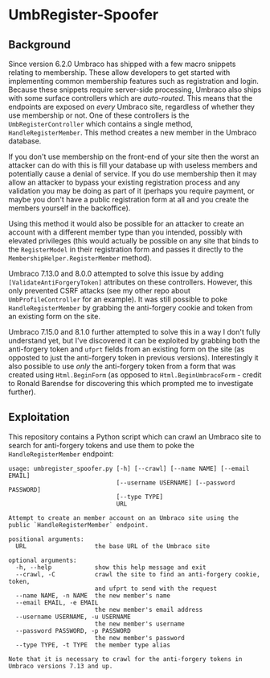 # UmbRegister-Spoofer

## Background

Since version 6.2.0 Umbraco has shipped with a few macro snippets relating to membership. These allow developers to get started with implementing common membership features such as registration and login. Because these snippets require server-side processing, Umbraco also ships with some surface controllers which are _auto-routed_. This means that the endpoints are exposed on _every_ Umbraco site, regardless of whether they use membership or not. One of these controllers is the `UmbRegisterController` which contains a single method, `HandleRegisterMember`. This method creates a new member in the Umbraco database.

If you don't use membership on the front-end of your site then the worst an attacker can do with this is fill your database up with useless members and potentially cause a denial of service. If you do use membership then it may allow an attacker to bypass your existing registration process and any validation you may be doing as part of it (perhaps you require payment, or maybe you don't have a public registration form at all and you create the members yourself in the backoffice).

Using this method it would also be possible for an attacker to create an account with a different member type than you intended, possibly with elevated privileges (this would actually be possible on any site that binds to the `RegisterModel` in their registration form and passes it directly to the `MembershipHelper.RegisterMember` method).

Umbraco 7.13.0 and 8.0.0 attempted to solve this issue by adding `[ValidateAntiForgeryToken]` attributes on these controllers. However, this only prevented CSRF attacks (see my other repo about `UmbProfileController` for an example). It was still possible to poke `HandleRegisterMember` by grabbing the anti-forgery cookie and token from an existing form on the site.

Umbraco 7.15.0 and 8.1.0 further attempted to solve this in a way I don't fully understand yet, but I've discovered it can be exploited by grabbing both the anti-forgery token and `ufprt` fields from an existing form on the site (as opposted to just the anti-forgery token in previous versions). Interestingly it also possible to use _only_ the anti-forgery token from a form that was created using `Html.BeginForm` (as opposed to `Html.BeginUmbracoForm` - credit to Ronald Barendse for discovering this which prompted me to investigate further).

## Exploitation

This repository contains a Python script which can crawl an Umbraco site to search for anti-forgery tokens and use them to poke the `HandleRegisterMember` endpoint:

```
usage: umbregister_spoofer.py [-h] [--crawl] [--name NAME] [--email EMAIL]
                              [--username USERNAME] [--password PASSWORD]
                              [--type TYPE]
                              URL

Attempt to create an member account on an Umbraco site using the public `HandleRegisterMember` endpoint.

positional arguments:
  URL                   the base URL of the Umbraco site

optional arguments:
  -h, --help            show this help message and exit
  --crawl, -C           crawl the site to find an anti-forgery cookie, token,
                        and ufprt to send with the request
  --name NAME, -n NAME  the new member's name
  --email EMAIL, -e EMAIL
                        the new member's email address
  --username USERNAME, -u USERNAME
                        the new member's username
  --password PASSWORD, -p PASSWORD
                        the new member's password
  --type TYPE, -t TYPE  the member type alias

Note that it is necessary to crawl for the anti-forgery tokens in Umbraco versions 7.13 and up.
```
